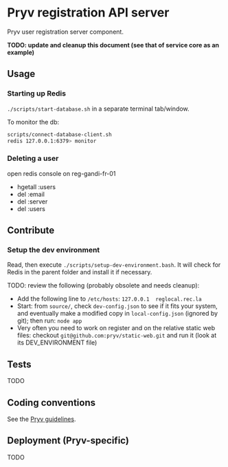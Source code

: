 # Pryv registration API server

Pryv user registration server component.

**TODO: update and cleanup this document (see that of service core as an example)**


## Usage

### Starting up Redis

`./scripts/start-database.sh` in a separate terminal tab/window.

To monitor the db:

```bash
scripts/connect-database-client.sh
redis 127.0.0.1:6379> monitor
```


### Deleting a user

open redis console on reg-gandi-fr-01

- hgetall <user>:users
- del <email>:email
- del <user>:server
- del <user>:users


## Contribute

### Setup the dev environment

Read, then execute `./scripts/setup-dev-environment.bash`. It will check for Redis in the parent folder and install it if necessary.

TODO: review the following (probably obsolete and needs cleanup):

- Add the following line to `/etc/hosts`:	`127.0.0.1	reglocal.rec.la`
- Start: from `source/`, check `dev-config.json` to see if it fits your system, and eventually make a modified copy in `local-config.json` (ignored by git); then run: `node app`
- Very often you need to work on register and on the relative static web files: checkout `git@github.com:pryv/static-web.git` and run it (look at its DEV_ENVIRONMENT file)


## Tests

TODO


## Coding conventions

See the [Pryv guidelines](https://pryv.github.io/guidelines/).


## Deployment (Pryv-specific)

TODO

